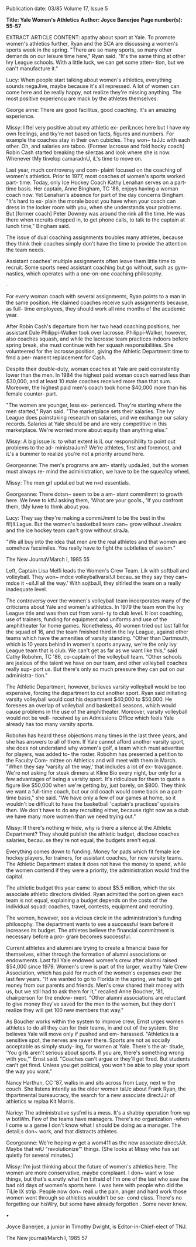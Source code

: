 Publication date: 03/85
Volume 17, Issue 5

**Title: Yale Women's Athletics**
**Author: Joyce Banerjee**
**Page number(s): 55-57**

EXTRACT ARTICLE CONTENT:
apathy about sport at Yale. To promote 
women's athletics further, Ryan and the 
SCA are discussing a women's sports 
week in the spring. "There are so many 
sports, so many other demands on our 
leisure time here," Ryan said. "It's the 
same thing at other Ivy League schools. 
With a little luck, we can get some atten-
tion, but we can't manufacture it." 

Lucy: When people start talking about women's 
athletics, everything sounds negaJive, maybe 
because it's all repressed. A lot of women can 
come here and be really happy, not realize they're 
missing anything. The most positive experiencu 
are mack by the athletes themselves. 

George anne: There are good facilitus, good 
coaching. It's an amazing experience. 

Missy: I ftel very positive about my athletic ex-
periLnces here but I have my own feelings, and 
tky're not based on facts, figures and numbers. 
For example the coaches stay in their own 
cubicles. They won~ taJJc with each other. Oh, 
and salaries are taboo. {Former lacrosse and fold 
hocky coach} Robin Cash started breaking the 
silerzas and look where she is now. Whenever 
tMy tkvelop camaradnU, iL's time to move on. 

Last year, much controversy and com-
plaint 
focused 
on the coaching of 
women's athletics. Prior to 1977, most 
coaches of women's sports worked part-
time. Today, only Ice Hockey Coach 
Kathy Lenahan serves on a part-time 
basis. Her captain, Anne Bingham, TC 
'86, enjoys having a woman coach now. 
Yet Lenahan's absence for part of the 
day concerns Bingham. "It's hard to ex-
plain the morale boost you have when 
your coach can dress in the locker room 
with you, when she understands your 
problems. But [former coach] Peter 
Downey was around the rink all the time. 
He was there when recruits dropped in, 
to get phone calls, to talk to the captain at 
lunch time," Bingham said. 

The issue of dual coaching assignments 
troubles many athletes, because they 
think their coaches simply don't have the 
time to provide the attention the team 
needs. 

Assistant coaches' multiple 
assignments often leave them little time 
to recruit. Some sports need assistant 
coaching but go without, such as gym-
nastics, which operates with a one-on-one 
coaching philosophy. 

· 

For every woman coach with several 
assignments, Ryan points to a man in the 
same position. 
He claimed coaches 
receive such assignments because, as full-
time employees, they should work all 
nine months of the academic year. 

After Robin Cash's departure from 
her two head coaching positions, her 
assistant Dale Philippi-Walker took over 
lacrosse. Philippi-Walker, however, also 
coaches squash, and while the lacrosse 
team practices indoors before spring 
break, she must continue with her 
squash responsibilities. She volunteered 
for the lacrosse position, giving the 
Athletic Department time to fmd a per-
manent replacement for Cash. 

Despite their double-duty, woman 
coaches at Yale are paid consistently 
lower than the men. In 1984 the highest 
paid woman coach earned less than 
$30,000, and at least 10 male coaches 
received more than that sum. Moreover, 
the highest paid men's coach took home 
$40,000 more than his female counter-
part. 

"The women are younger, less ex-
perienced. They're starting where the 
men started," Ryan said. "The 
marketplace sets their salaries. The Ivy 
League does painstaking research on 
salaries, and we exchange our salary 
records. Salaries at Yale should be and 
are very competitive in this marketplace. 
We're worried more about equity than 
anything else." 

Missy: A big issue is: to what extent is iL our 
responsihility to point out problems to the ad-
ministraJum? We're athletes, first and foremost, 
and iL's a bummer to realize you're not a priority 
around here. 

Georgeanne: The men's programs are am-
stantly updaJed, but the women must always re-
mind the administration, we have to be the 
squea1cy wheeL 

Missy: The men grl updal.ed but we n«d 
essentials. 

Georgeanne: There dotsn~ seem to be a am-
stant commilmmt to growth here. We lvwe to 
k#J asking them, 'What are your goo1s., 'If you 
confront them, tMy luwe to thmk about you. 

Lucy: They say they're making a commiJmmt 
to be the best in the fl!)ll.Lague. But the women's 
basketball team can~ grow wilhout Jneakrs and 
the ice hockey team can't grow without slraJa. 

"We all buy into the 
idea that men are the 
real athletes and that 
women are somehow 
facsimiles. You really 
have to fight the 
subtleties of sexism." 

The New JournaVMarch I, 1985 55 


Left, Captain Lisa Melfi leads the Women's Crew Team. 
Lik with softball and volleyball. They won~ 
mdce volleyballvarsi!JI becau..se they say they can~ 
mdce it ~si!JI all the way.' With sojtba.ll, they 
sltlrled the team on a really inadequate level. 

The controversy over the women's 
volleyball team incorporates many of the 
criticisms about Yale and women's 
athletics. In 1979 the team won the Ivy 
League title and was then cut from varsi-
ty to club level. It lost coaching, use of 
trainers, funding for equipment and 
uniforms and use of the amphitheater for 
home games. Nonetheless, 40 women 
tried out last fall for the squad of 16, and 
the team fmished third in the Ivy 
League, against other teams which have 
the amenities of varsity standing. "Other 
than Dartmouth, which is 10 years 
behind in women's sports anyway, we're 
the only Ivy League team that is club. 
We can't get as far as we want like this," 
said Cathy Robohm, TC '86, co-captain 
of the volleyball team. "Other schools are 
jealous of the talent we have on our team, 
and other volleyball coaches really sup-
port us. But there's only so much 
pressure they can put on our administra-
tion." 

The Athletic Department, however, 
believes varsity volleyball would be too 
expensive, forcing the department to cut 
another sport. Ryan said initiating varsity 
volleyball would cost his department 
$40,000 to $50,000. He foresees an 
overlap of volleyball and basketball 
seasons, which would cause problems in 
the use of the amphitheater. Moreover, 
varsity volleyball would not be well-
received by an Admissions Office which 
feels Yale already has too many varsity 
sports. 

Robohm has heard these objections 
many times in the last three years, and 
she has answers to all of them. If Yale 
cannot afford another varsity sport, she 
does not understand why women's golf, a 
team which must advertise for players, 
was added to- the roster. Robohm has 
presented a petition to the Faculty Com-
mittee on Athletics and will meet with 
them in March. "When they say 'varsity 
all the way,' that includes a lot of ex-
travagance. We're not asking for steak 
dinners at Kline Bio every night, bur only 
for a few advantages of being a varsity 
sport. It's ridiculous for them to quote a 
figure like $50,000 when we're getting by, 
just barely, on $800. They think we want 
a full-time coach, but our old coach would 
come back on a part-time basis," she said. 
"We have only a few of our games at 
home, so it wouldn't be difficult to have 
the basketball 'captain's practices' upstairs 
then. We don't have to do any recruiting 
either, because right now as a club we 
have many more women than we need 
trying out." 

Missy: If there's nothing w hide, why is there a 
silence at the Athletic Department? They should 
publish the athletic budget, disclose coaches 
salaries, becau..se they're not equal, the budgets 
aren't equal. 

Everything comes down to funding. 
Money for pads which fit female ice 
hockey players, for trainers, for assistant 
coaches, for new varsity teams. The 
Athletic Department states it does not 
have the money to spend, while the 
women contend if they were a priority, 
the administration would fmd the capital. 

The athletic budget this year came to 
about $5.5 million, which the six associate 
athletic directors divided. Ryan admitted 
the portion given each team is not equal, 
explaining a budget depends on the costs 
of the individual squad: coaches, travel, 
contests, equipment and recruiting. 

The women, however, see a vicious 
circle in the administration's funding 
philosophy. The department wants to see 
a successful team before it increases its 
budget. The athletes believe the financial 
commitment is necessary before a pro-
gram becomes successful. 

Current athletes and alumni are trying 
to create a fmancial base for themselves, 
either through the formation of alumni 
associations or endowments. Last fall 
Yale endowed women's crew after alumni 
raised $54,000 since 1979. Women's crew 
is part of the larger, wealthy Yale Crew 
Association, which has paid for much of 
the women's expenses over the last few 
years. "If we wanted to go to Florida in 
the spring, we had to get money from 
our parents and friends. Men's crew 
shared their money with us, but we still 
had to ask them for it," recalled Anne 
Boucher, '81, chairperson for the endow-
ment. "Other alumni associations are 
reluctant to give money they've saved for 
the men to the women, but they don't 
realize they will get 100 new members 
that way." 

As Boucher works within the system to 
improve crew, Ernst urges women 
athletes to do all they can for their teams, 
in and out of the system. She believes 
Yale will move only if pushed and em-
harassed. "Athletics is a sensitive spot, 
the nerves are rawer there. Sports are 
not as socially acceptable as simply study-
ing, for women at Yale. There's the at-
titude, 'You girls aren't serious about 
sports. If you are, there's something 
wrong with you,"' Ernst said. "Coaches 
can't argue or they'll get ftred. But 
students can't get fired. Unless you get 
political, you won't be able to play your 
sport the way you want." 

Nancy Harthun, CC '87, walks in and sits 
across from Lucy, next w the couch. She listens 
intently as the older women talJc about Frank 
Ryan, the thpartmental bureaucracy, the search 
for a new associate directJJr of athletics w replaa 
Kit Morris. 

Naricy: The administrative sysfml is a mess. 
It's a shabby operation from wp w botWm. Few 
of the teams have managers. 
There's no 
organization -when I come w a game I don't 
know what I should be doing as a manager. 
The detaiLs 
don~ work, and that distracts 
athletes. 

Georgeanne: We're hoping w get a wom411 as 
the new associate directJJr. Maybe that wiU 
"revolutionize"' things. (She looks at Missy who 
has sat quietly for several minutes.) 

Missy: I'm just thinking about the future of 
women's athletics here. The women are more 
conservative, maybe complaant. I don~ want w 
lose things, but that's e.xrutly what I'm t:ifraid of 
I'm one of the last who saw the bad old days of 
women's sports here. I was here with people 
who did the TiLle IX strip. People now don~ 
reali.u the pain, anger and hard work those 
women went through so athletics wouldn't be se-
cond class. There's no forgetting our hisWry, but 
some have already forgotten . Some never knew. 

• 

Joyce Banerjee, a junior in Timothy Dwight, 
is Editor-in-Chief-elect of TNJ. 

The New journal/March I, 1985 57